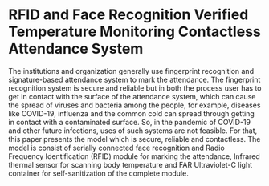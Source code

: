 # RFID and Face Recognition Verified Temperature Monitoring Contactless Attendance System 
The institutions and organization generally use fingerprint recognition and signature-based attendance system to mark the attendance. The fingerprint recognition system is secure and reliable but in both the process user has to get in contact with the surface of the attendance system, which can cause the spread of viruses and bacteria among the people, for example, diseases like COVID-19, influenza and the common cold can spread through getting in contact with a contaminated surface. So, in the pandemic of COVID-19 and other future infections, uses of such systems are not feasible. For that, this paper presents the model which is secure, reliable and contactless. The model is consist of serially connected face recognition and Radio Frequency Identification (RFID) module for marking the attendance, Infrared thermal sensor for scanning body temperature and FAR Ultraviolet-C light container for self-sanitization of the complete module. 
